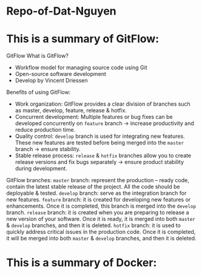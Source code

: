 # Repo-of-Dat-Nguyen
# This is a summary of GitFlow:
GitFlow 
What is GitFlow? 
- Workflow model for managing source code using Git 
- Open-source software development 
- Develop by Vincent Driessen 

Benefits of using GitFlow:
- Work organization: GitFlow provides a clear division of branches such as master, develop, feature, release & hotfix. 
- Concurrent development: Multiple features or bug fixes can be developed concurrently on `feature` branch -> increase productivity and reduce production time. 
- Quality control: `develop` branch is used for integrating new features. These new features are tested before being merged into the `master` branch -> ensure stability. 
- Stable release process: `release` & `hotfix` branches allow you to create release versions and fix bugs separately -> ensure product stability during development. 

GitFlow branches:
`master` branch: represent the production – ready code, contain the latest stable release of the project. All the code should be deployable & tested. 
`develop` branch: serve as the integration branch for new features. 
`feature` branch: it is created for developing new features or enhancements. Once it is completed, this branch is merged into the `develop` branch. 
`release` branch: it is created when you are preparing to release a new version of your software. Once it is ready, it is merged into both `master` & `develop` branches, and then it is deleted. 
`hotfix` branch: it is used to quickly address critical issues in the production code. Once it is completed, it will be merged into both `master` & `develop` branches, and then it is deleted. 
  

# This is a summary of Docker:
